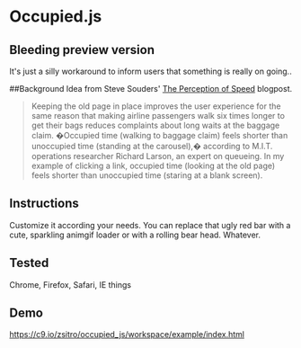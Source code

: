 Occupied.js
=========

## Bleeding preview version
It's just a silly workaround to inform users that something is really on going..

##Background
Idea from Steve Souders' [The Perception of Speed](http://www.stevesouders.com/blog/2012/12/03/the-perception-of-speed/?sleep=5) blogpost.
> Keeping the old page in place improves the user experience for the same reason that making airline passengers walk six times longer to get their bags reduces complaints about long waits at the baggage claim. �Occupied time (walking to baggage claim) feels shorter than unoccupied time (standing at the carousel),� according to M.I.T. operations researcher Richard Larson, an expert on queueing. In my example of clicking a link, occupied  time (looking at the old page) feels shorter than unoccupied time (staring at a blank screen).


## Instructions
Customize it according your needs.
You can replace that ugly red bar with a cute, sparkling animgif loader or with a rolling bear head. Whatever.

## Tested
Chrome, Firefox, Safari, IE things

## Demo
https://c9.io/zsitro/occupied_js/workspace/example/index.html